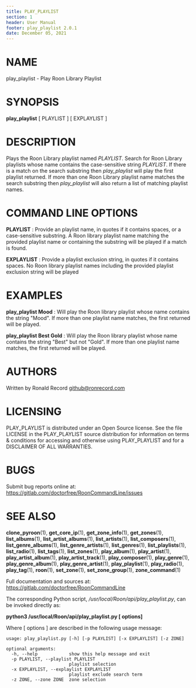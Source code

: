```yaml
---
title: PLAY_PLAYLIST
section: 1
header: User Manual
footer: play_playlist 2.0.1
date: December 05, 2021
---
```

# NAME
play_playlist - Play Roon Library Playlist

# SYNOPSIS
**play_playlist** [ PLAYLIST ] [ EXPLAYLIST ]

# DESCRIPTION
Plays the Roon Library playlist named *PLAYLIST*. Search for Roon Library playlists whose name contains the case-sensitive string *PLAYLIST*. If there is a match on the search substring then *play_playlist* will play the first playlist returned. If more than one Roon Library playlist name matches the search substring then *play_playlist* will also return a list of matching playlist names.

# COMMAND LINE OPTIONS
**PLAYLIST**
:  Provide an playlist name, in quotes if it contains spaces, or a case-sensitive substring. A Roon library playlist name matching the provided playlist name or containing the substring will be played if a match is found.

**EXPLAYLIST**
: Provide a playlist exclusion string, in quotes if it contains spaces. No Roon library playlist names including the provided playlist exclusion string will be played

# EXAMPLES
**play_playlist Mood**
: Will play the Roon library playlist whose name contains the string "Mood". If more than one playlist name matches, the first returned will be played.

**play_playlist Best Gold**
: Will play the Roon library playlist whose name contains the string "Best" but not "Gold". If more than one playlist name matches, the first returned will be played.

# AUTHORS
Written by Ronald Record github@ronrecord.com

# LICENSING
PLAY_PLAYLIST is distributed under an Open Source license.
See the file LICENSE in the PLAY_PLAYLIST source distribution
for information on terms &amp; conditions for accessing and
otherwise using PLAY_PLAYLIST and for a DISCLAIMER OF ALL WARRANTIES.

# BUGS
Submit bug reports online at: https://gitlab.com/doctorfree/RoonCommandLine/issues

# SEE ALSO
**clone_pyroon**(1), **get_core_ip**(1), **get_zone_info**(1), **get_zones**(1), **list_albums**(1), **list_artist_albums**(1), **list_artists**(1), **list_composers**(1), **list_genre_albums**(1), **list_genre_artists**(1), **list_genres**(1), **list_playlists**(1), **list_radio**(1), **list_tags**(1), **list_zones**(1), **play_album**(1), **play_artist**(1), **play_artist_album**(1), **play_artist_track**(1), **play_composer**(1), **play_genre**(1), **play_genre_album**(1), **play_genre_artist**(1), **play_playlist**(1), **play_radio**(1), **play_tag**(1), **roon**(1), **set_zone**(1), **set_zone_group**(1), **zone_command**(1)

Full documentation and sources at: https://gitlab.com/doctorfree/RoonCommandLine

The corresponding Python script, */usr/local/Roon/api/play_playlist.py*,
can be invoked directly as:

**python3 /usr/local/Roon/api/play_playlist.py [ options]**

Where [ options ] are described in the following usage message:

~~~~
usage: play_playlist.py [-h] [-p PLAYLIST] [-x EXPLAYLIST] [-z ZONE]

optional arguments:
  -h, --help            show this help message and exit
  -p PLAYLIST, --playlist PLAYLIST
                        playlist selection
  -x EXPLAYLIST, --explaylist EXPLAYLIST
                        playlist exclude search term
  -z ZONE, --zone ZONE  zone selection
~~~~
